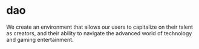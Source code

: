 # dao
We create an environment that allows our users to capitalize on their talent as creators, and their ability to navigate the advanced world of technology and gaming entertainment.

